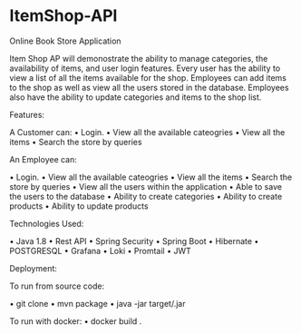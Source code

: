 # ItemShop-API


Online Book Store Application

Item Shop AP will demonostrate the ability to manage categories, the availability of items, and user login features. Every user has the ability to view a list of all the items available for the shop. Employees can add items to the shop as well as view all the users stored in the database. Employees also have the ability to update categories and items to the shop list. 

Features:

A Customer can: • Login. • View all the available cateogries • View all the items • Search the store by queries 

An Employee can:

• Login. • View all the available cateogries • View all the items • Search the store by queries • View all the users within the application • Able to save the users to the database • Ability to create categories • Ability to create products • Ability to update products

Technologies Used:

• Java 1.8 • Rest API • Spring Security • Spring Boot • Hibernate • POSTGRESQL • Grafana • Loki • Promtail • JWT

Deployment:

To run from source code:

• git clone  • mvn package • java -jar target/.jar

To run with docker: • docker build .
